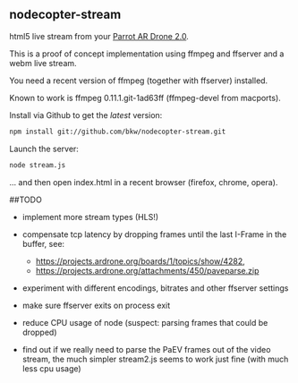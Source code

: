 ## nodecopter-stream

html5 live stream from your 
[Parrot AR Drone 2.0](http://ardrone2.parrot.com/).

This is a proof of concept implementation using ffmpeg and ffserver and
a webm live stream.

You need a recent version of ffmpeg (together with ffserver) installed.

Known to work is ffmpeg 0.11.1.git-1ad63ff (ffmpeg-devel from macports).


Install via Github to get the *latest* version:

```bash
npm install git://github.com/bkw/nodecopter-stream.git
```

Launch the server:
```bash
node stream.js
```

... and then open index.html in a recent browser (firefox, chrome, opera).


##TODO

* implement more stream types (HLS!)

* compensate tcp latency by dropping frames until the last I-Frame in the
  buffer, see:
  * https://projects.ardrone.org/boards/1/topics/show/4282,
  * https://projects.ardrone.org/attachments/450/paveparse.zip

* experiment with different encodings, bitrates and other ffserver settings

* make sure ffserver exits on process exit

* reduce CPU usage of node (suspect: parsing frames that could be dropped)

* find out if we really need to parse the PaEV frames out of the video
  stream, the much simpler stream2.js seems to work just fine
  (with much less cpu usage)
